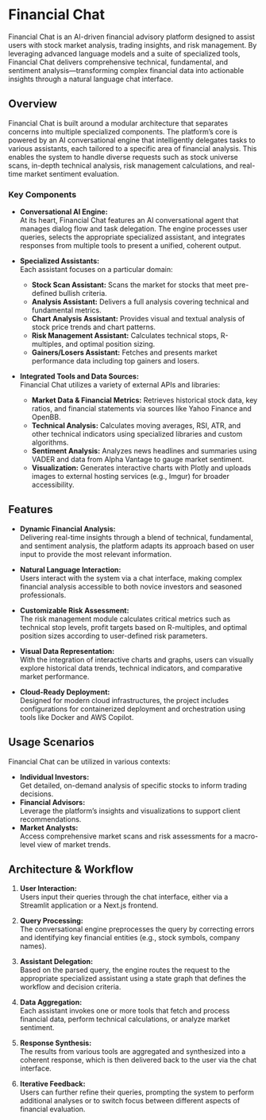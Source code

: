 # Financial Chat

Financial Chat is an AI-driven financial advisory platform designed to assist users with stock market analysis, trading insights, and risk management. By leveraging advanced language models and a suite of specialized tools, Financial Chat delivers comprehensive technical, fundamental, and sentiment analysis—transforming complex financial data into actionable insights through a natural language chat interface.

## Overview

Financial Chat is built around a modular architecture that separates concerns into multiple specialized components. The platform’s core is powered by an AI conversational engine that intelligently delegates tasks to various assistants, each tailored to a specific area of financial analysis. This enables the system to handle diverse requests such as stock universe scans, in-depth technical analysis, risk management calculations, and real-time market sentiment evaluation.

### Key Components

- **Conversational AI Engine:**  
  At its heart, Financial Chat features an AI conversational agent that manages dialog flow and task delegation. The engine processes user queries, selects the appropriate specialized assistant, and integrates responses from multiple tools to present a unified, coherent output.

- **Specialized Assistants:**  
  Each assistant focuses on a particular domain:
  - **Stock Scan Assistant:** Scans the market for stocks that meet pre-defined bullish criteria.
  - **Analysis Assistant:** Delivers a full analysis covering technical and fundamental metrics.
  - **Chart Analysis Assistant:** Provides visual and textual analysis of stock price trends and chart patterns.
  - **Risk Management Assistant:** Calculates technical stops, R-multiples, and optimal position sizing.
  - **Gainers/Losers Assistant:** Fetches and presents market performance data including top gainers and losers.

- **Integrated Tools and Data Sources:**  
  Financial Chat utilizes a variety of external APIs and libraries:
  - **Market Data & Financial Metrics:** Retrieves historical stock data, key ratios, and financial statements via sources like Yahoo Finance and OpenBB.
  - **Technical Analysis:** Calculates moving averages, RSI, ATR, and other technical indicators using specialized libraries and custom algorithms.
  - **Sentiment Analysis:** Analyzes news headlines and summaries using VADER and data from Alpha Vantage to gauge market sentiment.
  - **Visualization:** Generates interactive charts with Plotly and uploads images to external hosting services (e.g., Imgur) for broader accessibility.

## Features

- **Dynamic Financial Analysis:**  
  Delivering real-time insights through a blend of technical, fundamental, and sentiment analysis, the platform adapts its approach based on user input to provide the most relevant information.

- **Natural Language Interaction:**  
  Users interact with the system via a chat interface, making complex financial analysis accessible to both novice investors and seasoned professionals.

- **Customizable Risk Assessment:**  
  The risk management module calculates critical metrics such as technical stop levels, profit targets based on R-multiples, and optimal position sizes according to user-defined risk parameters.

- **Visual Data Representation:**  
  With the integration of interactive charts and graphs, users can visually explore historical data trends, technical indicators, and comparative market performance.

- **Cloud-Ready Deployment:**  
  Designed for modern cloud infrastructures, the project includes configurations for containerized deployment and orchestration using tools like Docker and AWS Copilot.

## Usage Scenarios

Financial Chat can be utilized in various contexts:
- **Individual Investors:**  
  Get detailed, on-demand analysis of specific stocks to inform trading decisions.
- **Financial Advisors:**  
  Leverage the platform’s insights and visualizations to support client recommendations.
- **Market Analysts:**  
  Access comprehensive market scans and risk assessments for a macro-level view of market trends.

## Architecture & Workflow

1. **User Interaction:**  
   Users input their queries through the chat interface, either via a Streamlit application or a Next.js frontend.

2. **Query Processing:**  
   The conversational engine preprocesses the query by correcting errors and identifying key financial entities (e.g., stock symbols, company names).

3. **Assistant Delegation:**  
   Based on the parsed query, the engine routes the request to the appropriate specialized assistant using a state graph that defines the workflow and decision criteria.

4. **Data Aggregation:**  
   Each assistant invokes one or more tools that fetch and process financial data, perform technical calculations, or analyze market sentiment.

5. **Response Synthesis:**  
   The results from various tools are aggregated and synthesized into a coherent response, which is then delivered back to the user via the chat interface.

6. **Iterative Feedback:**  
   Users can further refine their queries, prompting the system to perform additional analyses or to switch focus between different aspects of financial evaluation.

